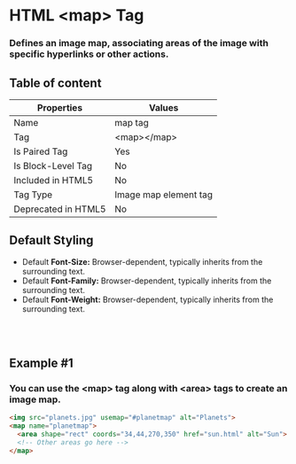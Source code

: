 # HTML &lt;map&gt; Tag

### Defines an image map, associating areas of the image with specific hyperlinks or other actions.



## Table of content


| Properties            | Values                                                               |
|---------------------|----------------------------------------------------------------------|
| Name                | map tag                                                |
| Tag                 | &lt;map&gt;&lt;/map&gt;                                            |
| Is Paired Tag       | Yes                                                  |
| Is Block-Level Tag  | No                                |
| Included in HTML5   | No     |
| Tag Type            | Image map element tag     |
| Deprecated in HTML5 | No     |


## Default Styling


-	Default **Font-Size:** Browser-dependent, typically inherits from the surrounding text.
-	Default **Font-Family:** Browser-dependent, typically inherits from the surrounding text.
-	Default **Font-Weight:** Browser-dependent, typically inherits from the surrounding text.


<br>
<br>

## Example #1
### You can use the &lt;map&gt; tag along with &lt;area&gt; tags to create an image map.
```html
<img src="planets.jpg" usemap="#planetmap" alt="Planets">
<map name="planetmap">
  <area shape="rect" coords="34,44,270,350" href="sun.html" alt="Sun">
  <!-- Other areas go here -->
</map>
``` 
<br>
<br>

